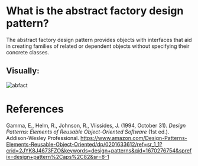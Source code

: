 # What is the abstract factory design pattern? 


The abstract factory design pattern provides objects with interfaces that aid in creating families of related or dependent 
objects without specifying their concrete classes. 

## Visually: 
![abfact](https://user-images.githubusercontent.com/109105989/206360446-7b19768e-d866-49c5-ad9a-f13ec7f857cb.png)




# References 
Gamma, E., Helm, R., Johnson, R., Vlissides, J. (1994, October 31). *Design Patterns: Elements of Reusable Object-Oriented Software* (1st ed.). Addison-Wesley Professional. <https://www.amazon.com/Design-Patterns-Elements-Reusable-Object-Oriented/dp/0201633612/ref=sr_1_1?crid=2JYK8J4673FZO&keywords=design+patterns&qid=1670276754&sprefix=design+pattern%2Caps%2C82&sr=8-1> 
